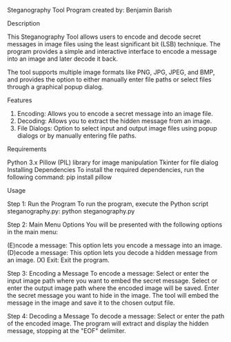 Steganography Tool
Program created by: Benjamin Barish

Description 

This Steganography Tool allows users to encode and decode secret messages in image files using the least significant bit (LSB) 
technique. The program provides a simple and interactive interface to encode a message into an image and later decode it back.

The tool supports multiple image formats like PNG, JPG, JPEG, and BMP, and provides the option to either manually enter file 
paths or select files through a graphical popup dialog.

Features 

1. Encoding: Allows you to encode a secret message into an image file.
2. Decoding: Allows you to extract the hidden message from an image.
3. File Dialogs: Option to select input and output image files using popup dialogs or by manually entering file paths.

Requirements

Python 3.x
Pillow (PIL) library for image manipulation
Tkinter for file dialog
Installing Dependencies
To install the required dependencies, run the following command: pip install pillow

Usage 

Step 1: Run the Program
To run the program, execute the Python script steganography.py: python steganography.py

Step 2: Main Menu Options
You will be presented with the following options in the main menu:

(E)ncode a message: This option lets you encode a message into an image.
(D)ecode a message: This option lets you decode a hidden message from an image.
(X) Exit: Exit the program.

Step 3: Encoding a Message
To encode a message:
Select or enter the input image path where you want to embed the secret message.
Select or enter the output image path where the encoded image will be saved.
Enter the secret message you want to hide in the image.
The tool will embed the message in the image and save it to the chosen output file.

Step 4: Decoding a Message
To decode a message:
Select or enter the path of the encoded image.
The program will extract and display the hidden message, stopping at the "EOF" delimiter.
